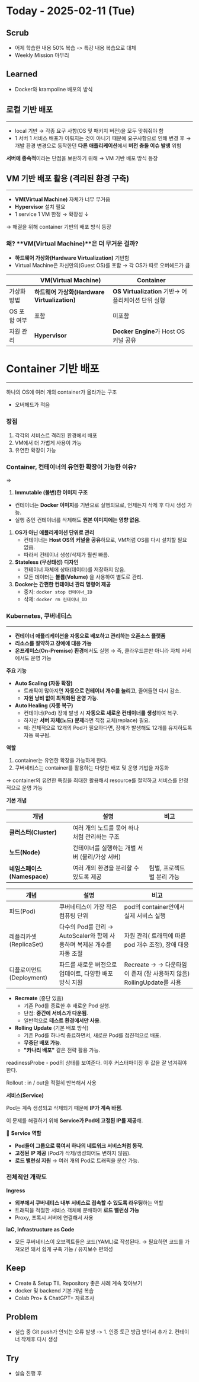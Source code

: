 # Today - 2025-02-11 (Tue)

## Scrub
- 어제 학습한 내용 50% 복습 -> 특강 내용 복습으로 대체
- Weekly Mission 마무리

## Learned
- Docker와 krampoline 배포의 방식


## 로컬 기반 배포
---
- local 기반 → 각종 요구 사항(OS 및 패키지 버전)을 모두 맞춰줘야 함
- 1 서버 1 서비스 배포가 이뤄지는 것이 아니기 때문에 요구사항으로 인해 변경 후
→ 개발 환경 변경으로 동작한던 **다른 애플리케이션**에서 **버전 충돌 이슈 발생** 위험

**서버에 종속적**이라는 단점을 보완하기 위해 → VM 기반 배포 방식 등장

## VM 기반 배포 활용 (격리된 환경 구축)
---

- **VM(Virtual Machine)** 자체가 너무 무거움
- **Hypervisor** 설치 필요
- 1 service 1 VM 한정 → 확장성 ↓

→ 해결을 위해 container 기반의 배포 방식 등장


### 왜? **VM(Virtual Machine)**은 더 무거운 걸까?
- **하드웨어 가상화(Hardware Virtualization)** 기반함
- Virtual Machine은 자신만의(Guest OS)를 포함 → 각 OS가 따로 오버헤드가 큼

|  | **VM(Virtual Machine)** | **Container** |
| --- | --- | --- |
| 가상화 방법 | **하드웨어 가상화(Hardware Virtualization)** | **OS Virtualization** 기반→ 어플리케이션 단위 실행 |
| OS 포함 여부 | 포함 | 미포함 |
| 자원 관리 | **Hypervisor** | **Docker Engine**가 Host OS 커널 공유 |


# Container 기반 배포
---

하나의 OS에 여러 개의 container가 올라가는 구조

- 오버헤드가 적음

### 장점

1. 각각의 서비스르 격리된 환경에서 배포
2. VM에서 더 가볍게 사용이 가능
3. 유연한 확장이 가능


### Container, 컨테이너의 **유연한 확장**이 가능한 이유?
⇒ 
1. **Immutable (불변)한 이미지 구조**

- 컨테이너는 **Docker 이미지**를 기반으로 실행되므로, 언제든지 삭제 후 다시 생성 가능.
- 실행 중인 컨테이너를 삭제해도 **원본 이미지에는 영향 없음**.
1. **OS가 아닌 애플리케이션 단위로 관리**
    - 컨테이너는 **Host OS의 커널을 공유**하므로, VM처럼 OS를 다시 설치할 필요 없음.
    - 따라서 컨테이너 생성/삭제가 훨씬 빠름.
2. **Stateless (무상태성) 디자인**
    - 컨테이너 자체에 상태(데이터)를 저장하지 않음.
    - 모든 데이터는 **볼륨(Volume)** 을 사용하여 별도로 관리.
3. **Docker는 간편한 컨테이너 관리 명령어 제공**
    - 중지: `docker stop 컨테이너_ID`
    - 삭제: `docker rm 컨테이너_ID`


### Kubernetes, 쿠버네티스
---

- **컨테이너 애플리케이션을 자동으로 배포하고 관리하는 오픈소스 플랫폼**
- **리소스를 절약하고 장애에 대응 가능**
- **온프레미스(On-Premise) 환경**에서도 실행 → 즉, 클라우드뿐만 아니라 자체 서버에서도 운영 가능

**주요 기능**

- **Auto Scaling (자동 확장)**
    - 트래픽이 많아지면 **자동으로 컨테이너 개수를 늘리고**, 줄어들면 다시 감소.
    - **자원 낭비 없이 최적화된 운영 가능**.
- **Auto Healing (자동 복구)**
    - 컨테이너(Pod) 장애 발생 시 **자동으로 새로운 컨테이너를 생성**하여 복구.
    - 하지만 **서버 자체(노드) 문제**라면 직접 교체(replace) 필요.
    - 예: 전체적으로 12개의 Pod가 필요하다면, 장애가 발생해도 12개를 유지하도록 자동 복구됨.

**역할**

1. container는 유연한 확장을 가능하게 한다.
2. 쿠버네티스는 container를 활용하는 다양한 배포 및 운영 기법을 자동화

→ container의 유연한 특징을 최대한 활용해서 resource를 절약하고 서비스를 안정적으로 운영 가능

**기본 개념**

| 개념 | 설명 | 비고 |
| --- | --- | --- |
| **클러스터(Cluster)** | 여러 개의 노드를 묶어 하나처럼 관리하는 구조 |  |
| **노드(Node)** | 컨테이너를 실행하는 개별 서버 (물리/가상 서버) |  |
| **네임스페이스(Namespace)** | 여러 개의 환경을 분리할 수 있도록 제공 | 팀별, 프로젝트별 분리 가능 |

| 개념 | 설명 | 비고 |
| --- | --- | --- |
| 파드(Pod) | 쿠버네티스이 가장 작은 컴퓨팅 단위 | pod의 container안에서 실제 서비스 실행 |
| 레플리카셋 (ReplicaSet) | 다수의 Pod를 관리 → AutoScaler와 함께 사용하며 복제본 개수를 자동 조절 | 자원 관리( 트래픽에 따른pod 개수 조정), 장애 대응 |
| 디플로이먼트(Deployment) | 파드를 새로운 버전으로  업데이트, 다양한 배포 방식 지원| Recreate → → 다운타임이 존재 (잘 사용하지 않음) RollingUpdate를 사용 |
- **Recreate** (중단 있음)
    - 기존 Pod를 종료한 후 새로운 Pod 실행.
    - 단점: **중간에 서비스가 다운됨**.
    - 일반적으로 **테스트 환경에서만 사용**.
- **Rolling Update** (기본 배포 방식)
    - 기존 Pod를 하나씩 종료하면서, 새로운 Pod를 점진적으로 배포.
    - **무중단 배포 가능**.
    - **"카나리 배포"** 같은 전략 활용 가능.

readinessProbe - pod의 상태를 보여준다. 이후 커스터마이징 후 값을 잘 넘겨줘야 한다.

Rollout : in / out을 적절히 반복해서 사용

**서비스(Service)**

Pod는 계속 생성되고 삭제되기 때문에 **IP가 계속 바뀜**.

이 문제를 해결하기 위해 **Service가 Pod에 고정된 IP를 제공**해.

📌 **Service 역할**

- **Pod들이 그룹으로 묶여서 하나의 네트워크 서비스처럼 동작**.
- **고정된 IP 제공** (Pod가 삭제/생성되어도 변하지 않음).
- **로드 밸런싱 지원** → 여러 개의 Pod로 트래픽을 분산 가능.

### 전체적인 개략도

**Ingress**

- **외부에서 쿠버네티스 내부 서비스로 접속할 수 있도록 라우팅**하는 역할
- 트래픽을 적절한 서비스 객체에 분배하여 **로드 밸런싱 가능**
- Proxy, 프록시 서버에 연결해서 사용

**IaC, Infrastructure as Code**

- 모든 쿠버네티스이 오브젝트들은 코드(YAML)로 작성된다.
→ 필요하면 코드를 가져오면 돼서 쉽게 구축 가능 / 유지보수 편의성

## Keep
- Create & Setup TIL Repository 좋은 사례 계속 찾아보기
- docker 및 backend 기본 개념 복습
- Colab Pro+ & ChatGPT+ 자료조사

## Problem
- 실습 중 Git push가 안되는 오류 발생
->  1. 인증 토근 방급 받아서 추가
    2. 컨테이너 작제후 다시 생성

## Try
- 실습 진행 후
